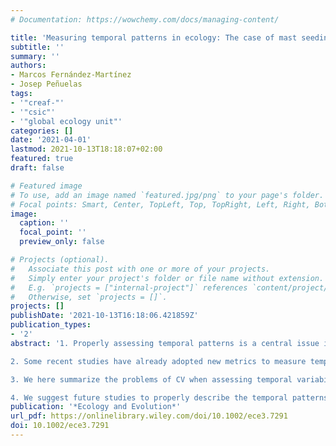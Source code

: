 ```yaml
---
# Documentation: https://wowchemy.com/docs/managing-content/

title: 'Measuring temporal patterns in ecology: The case of mast seeding'
subtitle: ''
summary: ''
authors:
- Marcos Fernández‐Martínez
- Josep Peñuelas
tags:
- '"creaf-"'
- '"csic"'
- '"global ecology unit"'
categories: []
date: '2021-04-01'
lastmod: 2021-10-13T18:18:07+02:00
featured: true
draft: false

# Featured image
# To use, add an image named `featured.jpg/png` to your page's folder.
# Focal points: Smart, Center, TopLeft, Top, TopRight, Left, Right, BottomLeft, Bottom, BottomRight.
image:
  caption: ''
  focal_point: ''
  preview_only: false

# Projects (optional).
#   Associate this post with one or more of your projects.
#   Simply enter your project's folder or file name without extension.
#   E.g. `projects = ["internal-project"]` references `content/project/deep-learning/index.md`.
#   Otherwise, set `projects = []`.
projects: []
publishDate: '2021-10-13T16:18:06.421859Z'
publication_types:
- '2'
abstract: '1. Properly assessing temporal patterns is a central issue in ecology in order to un- derstand ecosystem processes and their mechanisms. Mast seeding has tradition- ally been described as a reproductive behavior consisting of highly variable and synchronized reproductive events. The most common metric used to measure temporal variability and thus infer masting behavior, the coefficient of variation (CV), however, has been repeatedly suggested to improperly estimate temporal variability. Biases of CV estimates are especially problematic for non- normally dis- tributed data and/or data sets with a high number of zeros.

2. Some recent studies have already adopted new metrics to measure temporal vari- ability, but most continue to use CV. This controversy has started a strong debate about what metrics to use.

3. We here summarize the problems of CV when assessing temporal variability, par- ticularly across data sets containing a large number of zeros, and highlight the benefits of using other metrics of temporal variability, such as proportional vari- ability (PV) and consecutive disparity (D). We also suggest a new way to look at reproductive behavior, by separating temporal variability from frequency of re- production, to allow better comparison of data sets with different characteristics.

4. We suggest future studies to properly describe the temporal patterns in fully scientific and measurable terms that do not lead to confusion, such as variability and frequency of reproduction, using robust and fully comparable metrics.'
publication: '*Ecology and Evolution*'
url_pdf: https://onlinelibrary.wiley.com/doi/10.1002/ece3.7291
doi: 10.1002/ece3.7291
---
```

